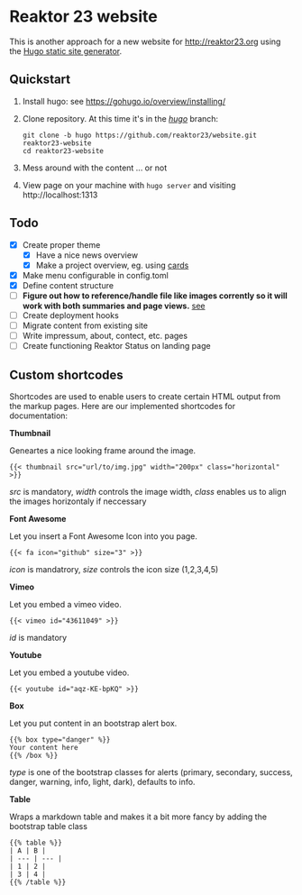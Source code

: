 Reaktor 23 website
==================

This is another approach for a new website for http://reaktor23.org using the
[Hugo static site generator](https://gohugo.io/).


Quickstart
----------

1. Install hugo: see https://gohugo.io/overview/installing/
2. Clone repository. At this time it's in the [*hugo*](https://github.com/reaktor23/website/tree/hugo) branch:

    ```
    git clone -b hugo https://github.com/reaktor23/website.git reaktor23-website
    cd reaktor23-website
    ```
4. Mess around with the content ... or not
5. View page on your machine with `hugo server` and visiting http://localhost:1313


Todo
----

- [x] Create proper theme
  - [x] Have a nice news overview
  - [x] Make a project overview, eg. using [cards](https://themes.gohugo.io/robust/)
- [x] Make menu configurable in config.toml
- [x] Define content structure
- [ ] **Figure out how to reference/handle file like images corrently so it will work with both summaries and page views.** [see](https://github.com/spf13/hugo/issues/1240)
- [ ] Create deployment hooks
- [ ] Migrate content from existing site
- [ ] Write impressum, about, contect, etc. pages
- [ ] Create functioning Reaktor Status on landing page

Custom shortcodes
----
Shortcodes are used to enable users to create certain HTML output from the markup pages.
Here are our implemented shortcodes for documentation:

**Thumbnail**

Geneartes a nice looking frame around the image.

    {{< thumbnail src="url/to/img.jpg" width="200px" class="horizontal" >}}

_src_ is mandatory, _width_ controls the image width, _class_ enables us to align the images horizontaly if neccessary

**Font Awesome**

Let you insert a Font Awesome Icon into you page.

    {{< fa icon="github" size="3" >}}

_icon_ is mandatrory, _size_ controls the icon size (1,2,3,4,5)

**Vimeo**

Let you embed a vimeo video.

    {{< vimeo id="43611049" >}}

_id_ is mandatory

**Youtube**

Let you embed a youtube video.

    {{< youtube id="aqz-KE-bpKQ" >}}

**Box**

Let you put content in an bootstrap alert box.

    {{% box type="danger" %}}
    Your content here 
    {{% /box %}}

_type_ is one of the bootstrap classes for alerts (primary, secondary, success, danger, warning, info, light, dark), defaults to info.

**Table**

Wraps a markdown table and makes it a bit more fancy by adding the bootstrap table class

    {{% table %}}
    | A | B |
    | --- | --- |
    | 1 | 2 |
    | 3 | 4 |
    {{% /table %}}

